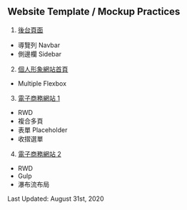 ## Website Template / Mockup Practices

1. [後台頁面](./backend__Demo1.html)
* 導覽列 Navbar
* 側邊欄 Sidebar

2. [個人形象網站首頁](https://andy922200.github.io/HexSchool2020Spring/Week2/index.html)
* Multiple Flexbox

3. [電子商務網站 1](https://andy922200.github.io/HexSchool2020Spring/Week3_Week4/index.html)
* RWD
* 複合多頁
* 表單 Placeholder
* 收摺選單

4. [電子商務網站 2](https://andy922200.github.io/HexSchool2020Spring/Week6/public/products.html#)
* RWD
* Gulp
* 瀑布流布局

Last Updated: August 31st, 2020